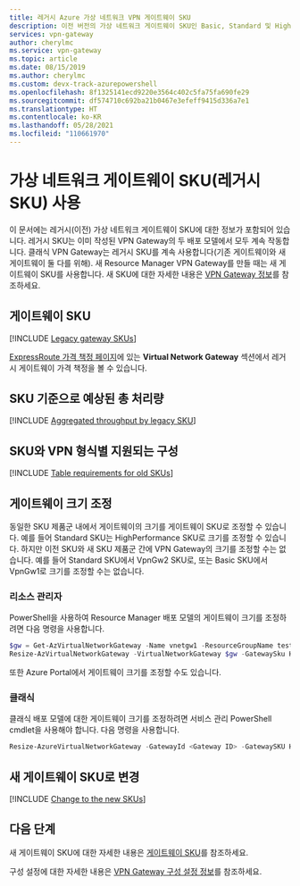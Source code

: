 ```yaml
---
title: 레거시 Azure 가상 네트워크 VPN 게이트웨이 SKU
description: 이전 버전의 가상 네트워크 게이트웨이 SKU인 Basic, Standard 및 HighPerformance를 사용하는 방법입니다.
services: vpn-gateway
author: cherylmc
ms.service: vpn-gateway
ms.topic: article
ms.date: 08/15/2019
ms.author: cherylmc
ms.custom: devx-track-azurepowershell
ms.openlocfilehash: 8f1325141ecd9220e3564c402c5fa75fa690fe29
ms.sourcegitcommit: df574710c692ba21b0467e3efeff9415d336a7e1
ms.translationtype: HT
ms.contentlocale: ko-KR
ms.lasthandoff: 05/28/2021
ms.locfileid: "110661970"
---
```

# <a name="working-with-virtual-network-gateway-skus-legacy-skus"></a>가상 네트워크 게이트웨이 SKU(레거시 SKU) 사용

이 문서에는 레거시(이전) 가상 네트워크 게이트웨이 SKU에 대한 정보가 포함되어 있습니다. 레거시 SKU는 이미 작성된 VPN Gateway의 두 배포 모델에서 모두 계속 작동합니다. 클래식 VPN Gateway는 레거시 SKU를 계속 사용합니다(기존 게이트웨이와 새 게이트웨이 둘 다를 위해). 새 Resource Manager VPN Gateway를 만들 때는 새 게이트웨이 SKU를 사용합니다. 새 SKU에 대한 자세한 내용은 [VPN Gateway 정보](vpn-gateway-about-vpngateways.md)를 참조하세요.

## <a name="gateway-skus"></a><a name="gwsku"></a>게이트웨이 SKU

[!INCLUDE [Legacy gateway SKUs](../../includes/vpn-gateway-gwsku-legacy-include.md)]

[ExpressRoute 가격 책정 페이지](https://azure.microsoft.com/pricing/details/expressroute)에 있는 **Virtual Network Gateway** 섹션에서 레거시 게이트웨이 가격 책정을 볼 수 있습니다.

## <a name="estimated-aggregate-throughput-by-sku"></a><a name="agg"></a>SKU 기준으로 예상된 총 처리량

[!INCLUDE [Aggregated throughput by legacy SKU](../../includes/vpn-gateway-table-gwtype-legacy-aggtput-include.md)]

## <a name="supported-configurations-by-sku-and-vpn-type"></a><a name="config"></a>SKU와 VPN 형식별 지원되는 구성

[!INCLUDE [Table requirements for old SKUs](../../includes/vpn-gateway-table-requirements-legacy-sku-include.md)]

## <a name="resize-a-gateway"></a><a name="resize"></a>게이트웨이 크기 조정

동일한 SKU 제품군 내에서 게이트웨이의 크기를 게이트웨이 SKU로 조정할 수 있습니다. 예를 들어 Standard SKU는 HighPerformance SKU로 크기를 조정할 수 있습니다. 하지만 이전 SKU와 새 SKU 제품군 간에 VPN Gateway의 크기를 조정할 수는 없습니다. 예를 들어 Standard SKU에서 VpnGw2 SKU로, 또는 Basic SKU에서 VpnGw1로 크기를 조정할 수는 없습니다.

### <a name="resource-manager"></a>리소스 관리자

PowerShell을 사용하여 Resource Manager 배포 모델의 게이트웨이 크기를 조정하려면 다음 명령을 사용합니다.

```powershell
$gw = Get-AzVirtualNetworkGateway -Name vnetgw1 -ResourceGroupName testrg
Resize-AzVirtualNetworkGateway -VirtualNetworkGateway $gw -GatewaySku HighPerformance
```

또한 Azure Portal에서 게이트웨이 크기를 조정할 수도 있습니다.

### <a name="classic"></a><a name="classicresize"></a>클래식

클래식 배포 모델에 대한 게이트웨이 크기를 조정하려면 서비스 관리 PowerShell cmdlet을 사용해야 합니다. 다음 명령을 사용합니다.

```powershell
Resize-AzureVirtualNetworkGateway -GatewayId <Gateway ID> -GatewaySKU HighPerformance
```

## <a name="change-to-the-new-gateway-skus"></a><a name="change"></a>새 게이트웨이 SKU로 변경

[!INCLUDE [Change to the new SKUs](../../includes/vpn-gateway-gwsku-change-legacy-sku-include.md)]

## <a name="next-steps"></a>다음 단계

새 게이트웨이 SKU에 대한 자세한 내용은 [게이트웨이 SKU](vpn-gateway-about-vpngateways.md#gwsku)를 참조하세요.

구성 설정에 대한 자세한 내용은 [VPN Gateway 구성 설정 정보](vpn-gateway-about-vpn-gateway-settings.md)를 참조하세요.
